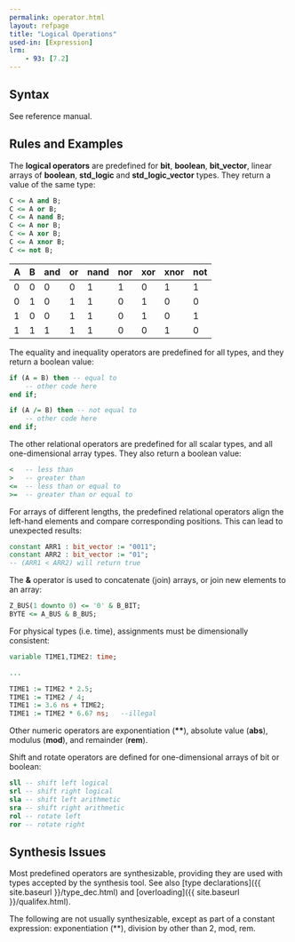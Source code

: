 ```yaml
---
permalink: operator.html
layout: refpage
title: "Logical Operations"
used-in: [Expression]
lrm:
    - 93: [7.2]
---
```




## Syntax

See reference manual.

## Rules and Examples

The __logical operators__ are predefined for __bit__, __boolean__, __bit_vector__, linear arrays of __boolean__, __std_logic__ and __std_logic_vector__ types. They return a value of the same type:
```vhdl
C <= A and B;
C <= A or B;
C <= A nand B;
C <= A nor B;
C <= A xor B;
C <= A xnor B;
C <= not B;
```

| A | B | and | or | nand | nor | xor | xnor | not |
|---|---|-----|----|------|-----|-----|------|-----|
| 0 | 0 | 0   | 0  | 1    | 1   | 0   | 1    | 1   |
| 0 | 1 | 0   | 1  | 1    | 0   | 1   | 0    | 0   |
| 1 | 0 | 0   | 1  | 1    | 0   | 1   | 0    | 1   |
| 1 | 1 | 1   | 1  | 1    | 0   | 0   | 1    | 0   |

The equality and inequality operators are predefined for all types, and they return a boolean value:
```vhdl
if (A = B) then -- equal to
    -- other code here
end if;

if (A /= B) then -- not equal to
    -- other code here
end if;
```

The other relational operators are predefined for all scalar types, and all one-dimensional array types. They also return a boolean value:
```vhdl
<   -- less than
>   -- greater than
<=  -- less than or equal to
>=  -- greater than or equal to
```

For arrays of different lengths, the predefined relational operators align the left-hand elements and compare corresponding positions. This can lead to unexpected results:
```vhdl
constant ARR1 : bit_vector := "0011";
constant ARR2 : bit_vector := "01";
-- (ARR1 < ARR2) will return true
```

The __&__ operator is used to concatenate (join) arrays, or join new elements to an array:
```vhdl
Z_BUS(1 downto 0) <= '0' & B_BIT;
BYTE <= A_BUS & B_BUS;
```

For physical types (i.e. time), assignments must be dimensionally consistent:
```vhdl
variable TIME1,TIME2: time;

...

TIME1 := TIME2 * 2.5;
TIME1 := TIME2 / 4;
TIME1 := 3.6 ns + TIME2;
TIME1 := TIME2 * 6.67 ns;   --illegal
```

Other numeric operators are exponentiation (__\**__), absolute value (__abs__), modulus (__mod__), and remainder (__rem__).

Shift and rotate operators are defined for one-dimensional arrays of bit or boolean:
```vhdl
sll -- shift left logical
srl -- shift right logical
sla -- shift left arithmetic
sra -- shift right arithmetic
rol -- rotate left
ror -- rotate right
```

## Synthesis Issues

Most predefined operators are synthesizable, providing they are used with types accepted by the synthesis tool. See also [type declarations]({{ site.baseurl }}/type_dec.html) and [overloading]({{ site.baseurl }}/qualifex.html).

The following are not usually synthesizable, except as part of a constant expression: exponentiation (\**), division by other than 2, mod, rem.
